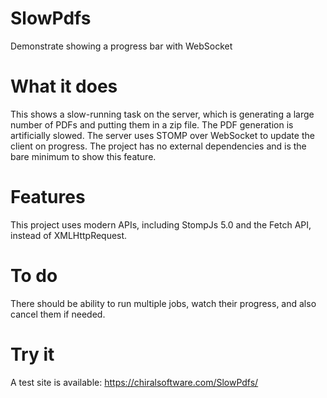 # SlowPdfs
Demonstrate showing a progress bar with WebSocket
# What it does
This shows a slow-running task on the server, which is generating a large number of PDFs and putting them in a
zip file. The PDF generation is artificially slowed. The server uses STOMP over WebSocket to update the client
on progress. The project has no external dependencies and is the bare minimum to show this feature.
# Features
This project uses modern APIs, including StompJs 5.0 and the Fetch API, instead of XMLHttpRequest.
# To do
There should be ability to run multiple jobs, watch their progress, and also cancel them if needed.
# Try it
A test site is available: https://chiralsoftware.com/SlowPdfs/
